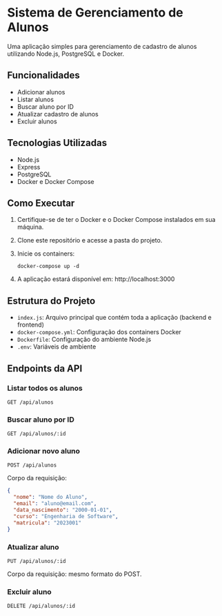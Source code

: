 # Sistema de Gerenciamento de Alunos

Uma aplicação simples para gerenciamento de cadastro de alunos utilizando Node.js, PostgreSQL e Docker.

## Funcionalidades

- Adicionar alunos
- Listar alunos
- Buscar aluno por ID
- Atualizar cadastro de alunos
- Excluir alunos

## Tecnologias Utilizadas

- Node.js
- Express
- PostgreSQL
- Docker e Docker Compose

## Como Executar

1. Certifique-se de ter o Docker e o Docker Compose instalados em sua máquina.

2. Clone este repositório e acesse a pasta do projeto.

3. Inicie os containers:
   ```
   docker-compose up -d
   ```

4. A aplicação estará disponível em: http://localhost:3000

## Estrutura do Projeto

- `index.js`: Arquivo principal que contém toda a aplicação (backend e frontend)
- `docker-compose.yml`: Configuração dos containers Docker
- `Dockerfile`: Configuração do ambiente Node.js
- `.env`: Variáveis de ambiente

## Endpoints da API

### Listar todos os alunos
```
GET /api/alunos
```

### Buscar aluno por ID
```
GET /api/alunos/:id
```

### Adicionar novo aluno
```
POST /api/alunos
```
Corpo da requisição:
```json
{
  "nome": "Nome do Aluno",
  "email": "aluno@email.com",
  "data_nascimento": "2000-01-01",
  "curso": "Engenharia de Software",
  "matricula": "2023001"
}
```

### Atualizar aluno
```
PUT /api/alunos/:id
```
Corpo da requisição: mesmo formato do POST.

### Excluir aluno
```
DELETE /api/alunos/:id
```